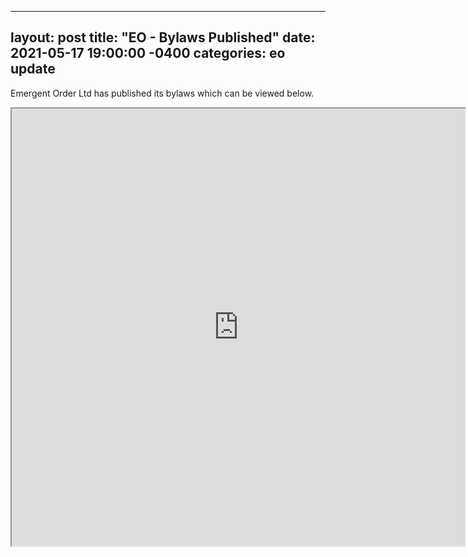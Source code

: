 
---
layout: post
title:  "EO - Bylaws Published"
date:   2021-05-17 19:00:00 -0400
categories: eo update
---
Emergent Order Ltd has published its bylaws which can be viewed below.

<iframe src="https://drive.google.com/file/d/1GbQL9kpinox8Kku8EVPUPFWlOSWb4nPg/view?usp=sharing" frameborder="1" width="725" height="700" allowfullscreen="true" mozallowfullscreen="true" webkitallowfullscreen="true"></iframe>

